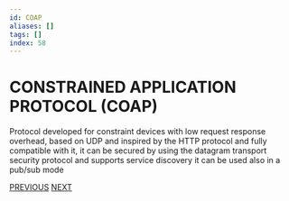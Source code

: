 ```yaml
---
id: COAP
aliases: []
tags: []
index: 58
---
```


# CONSTRAINED APPLICATION PROTOCOL (COAP)

Protocol developed for constraint devices with low request response overhead, based on UDP and inspired by the HTTP protocol and fully compatible with it, it can be secured by using the datagram transport security protocol and supports service discovery it can be used also in a pub/sub mode

[PREVIOUS](pages/IoT/REST.md) [NEXT](discovery_messages_events/SERVICE_DISCOVERY.md)
